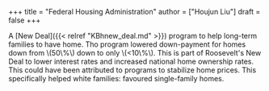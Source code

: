 +++
title = "Federal Housing Administration"
author = ["Houjun Liu"]
draft = false
+++

A [New Deal]({{< relref "KBhnew_deal.md" >}}) program to help long-term families to have home. Tho program lowered down-payment for homes down from \\(50\\%\\) down to only \\(<10\\%\\). This is part of Roosevelt's New Deal to lower interest rates and increased national home ownership rates. This could have been attributed to programs to stabilize home prices. This specifically helped white families: favoured single-family homes.